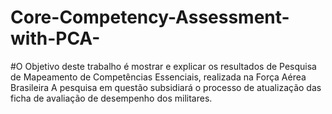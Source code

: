 # Core-Competency-Assessment-with-PCA-

#O Objetivo deste trabalho é mostrar e explicar os resultados de Pesquisa de Mapeamento de Competências Essenciais, realizada na Força Aérea Brasileira
A pesquisa em questão subsidiará o processo de atualização das ficha de avaliação de desempenho dos militares.

